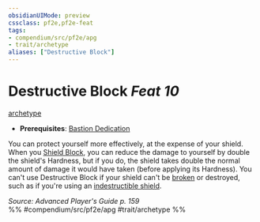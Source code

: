 ```yaml
---
obsidianUIMode: preview
cssclass: pf2e,pf2e-feat
tags:
- compendium/src/pf2e/apg
- trait/archetype
aliases: ["Destructive Block"]
---
```

# Destructive Block  *Feat 10*  
[archetype](archetype.md "Archetype Feat Trait")  

- **Prerequisites**: [Bastion Dedication](bastion-dedication-apg.md)

You can protect yourself more effectively, at the expense of your shield. When you [Shield Block](Reference/Compendium/Feats/shield-block.md), you can reduce the damage to yourself by double the shield's Hardness, but if you do, the shield takes double the normal amount of damage it would have taken (before applying its Hardness). You can't use Destructive Block if your shield can't be [broken](conditions.md#Broken) or destroyed, such as if you're using an [indestructible shield](indestructible-shield.md).

*Source: Advanced Player's Guide p. 159*  
%% #compendium/src/pf2e/apg #trait/archetype %%